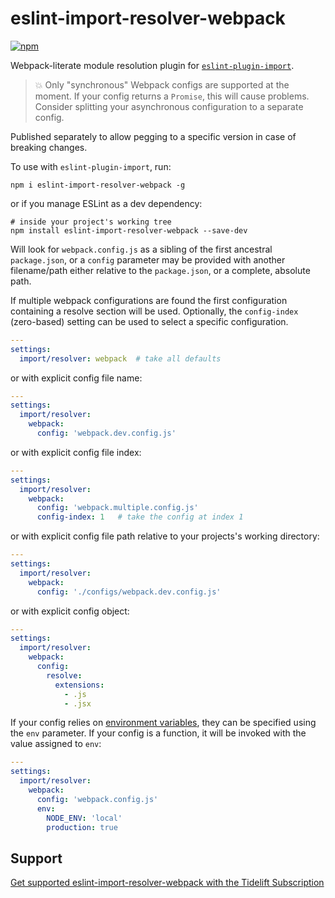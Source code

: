 # eslint-import-resolver-webpack

[![npm](https://img.shields.io/npm/v/eslint-import-resolver-webpack.svg)](https://www.npmjs.com/package/eslint-import-resolver-webpack)

Webpack-literate module resolution plugin for [`eslint-plugin-import`](https://www.npmjs.com/package/eslint-plugin-import).

> :boom: Only "synchronous" Webpack configs are supported at the moment.
> If your config returns a `Promise`, this will cause problems.
> Consider splitting your asynchronous configuration to a separate config.

Published separately to allow pegging to a specific version in case of breaking
changes.

To use with `eslint-plugin-import`, run:

```
npm i eslint-import-resolver-webpack -g
```

or if you manage ESLint as a dev dependency:

```
# inside your project's working tree
npm install eslint-import-resolver-webpack --save-dev
```

Will look for `webpack.config.js` as a sibling of the first ancestral `package.json`,
or a `config` parameter may be provided with another filename/path either relative to the
`package.json`, or a complete, absolute path.

If multiple webpack configurations are found the first configuration containing a resolve section will be used. Optionally, the `config-index` (zero-based) setting can be used to select a specific configuration.

```yaml
---
settings:
  import/resolver: webpack  # take all defaults
```

or with explicit config file name:

```yaml
---
settings:
  import/resolver:
    webpack:
      config: 'webpack.dev.config.js'
```

or with explicit config file index:

```yaml
---
settings:
  import/resolver:
    webpack:
      config: 'webpack.multiple.config.js'
      config-index: 1   # take the config at index 1
```

or with explicit config file path relative to your projects's working directory:

```yaml
---
settings:
  import/resolver:
    webpack:
      config: './configs/webpack.dev.config.js'
```

or with explicit config object:

```yaml
---
settings:
  import/resolver:
    webpack:
      config:
        resolve:
          extensions:
            - .js
            - .jsx
```

If your config relies on [environment variables](https://webpack.js.org/guides/environment-variables/), they can be specified using the `env` parameter.  If your config is a function, it will be invoked with the value assigned to `env`:

```yaml
---
settings:
  import/resolver:
    webpack:
      config: 'webpack.config.js'
      env:
        NODE_ENV: 'local'
        production: true
```

## Support

[Get supported eslint-import-resolver-webpack with the Tidelift Subscription](https://tidelift.com/subscription/pkg/npm-eslint-import-resolver-webpack?utm_source=npm-eslint-import-resolver-webpack&utm_medium=referral&utm_campaign=readme)
